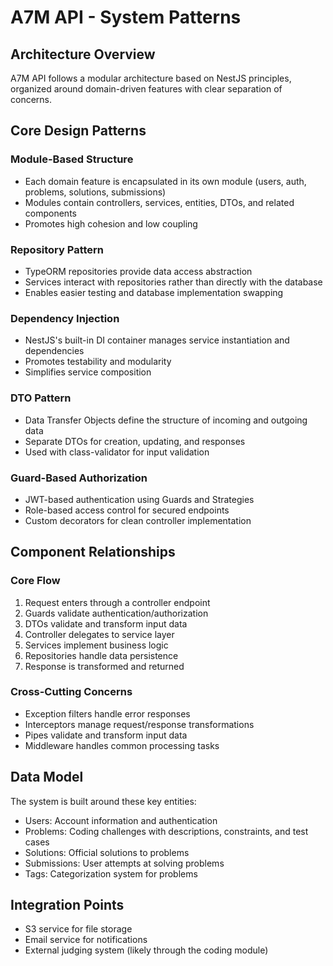 # A7M API - System Patterns

## Architecture Overview

A7M API follows a modular architecture based on NestJS principles, organized around domain-driven features with clear separation of concerns.

## Core Design Patterns

### Module-Based Structure

- Each domain feature is encapsulated in its own module (users, auth, problems, solutions, submissions)
- Modules contain controllers, services, entities, DTOs, and related components
- Promotes high cohesion and low coupling

### Repository Pattern

- TypeORM repositories provide data access abstraction
- Services interact with repositories rather than directly with the database
- Enables easier testing and database implementation swapping

### Dependency Injection

- NestJS's built-in DI container manages service instantiation and dependencies
- Promotes testability and modularity
- Simplifies service composition

### DTO Pattern

- Data Transfer Objects define the structure of incoming and outgoing data
- Separate DTOs for creation, updating, and responses
- Used with class-validator for input validation

### Guard-Based Authorization

- JWT-based authentication using Guards and Strategies
- Role-based access control for secured endpoints
- Custom decorators for clean controller implementation

## Component Relationships

### Core Flow

1. Request enters through a controller endpoint
2. Guards validate authentication/authorization
3. DTOs validate and transform input data
4. Controller delegates to service layer
5. Services implement business logic
6. Repositories handle data persistence
7. Response is transformed and returned

### Cross-Cutting Concerns

- Exception filters handle error responses
- Interceptors manage request/response transformations
- Pipes validate and transform input data
- Middleware handles common processing tasks

## Data Model

The system is built around these key entities:

- Users: Account information and authentication
- Problems: Coding challenges with descriptions, constraints, and test cases
- Solutions: Official solutions to problems
- Submissions: User attempts at solving problems
- Tags: Categorization system for problems

## Integration Points

- S3 service for file storage
- Email service for notifications
- External judging system (likely through the coding module)
